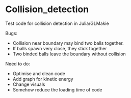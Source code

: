 # Collision_detection
Test code for collision detection in Julia/GLMakie


Bugs:
- Collision near boundary may bind two balls together.
- If balls spawn very close, they stick together
- Two binded balls leave the boundary without collision


Need to do:
- Optimise and clean code
- Add graph for kinetic energy
- Change visuals
- Somehow reduce the loading time of code
